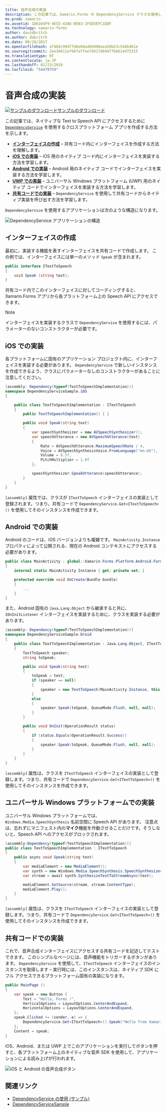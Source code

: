 ```yaml
---
title: 音声合成の実装
description: この記事では、Xamarin.Forms の DependencyService クラスを使用して、各プラットフォームのネイティブな Text to Speech API の呼び出しを行う方法について説明します。
ms.prod: xamarin
ms.assetid: 1D6164F9-4ECE-43A6-B583-1F5D5EFC1DDF
ms.technology: xamarin-forms
author: davidbritch
ms.author: dabritch
ms.date: 09/18/2017
ms.openlocfilehash: af40dc99dffd6e04ad0d408aea58b23c5446461e
ms.sourcegitcommit: 2ee36611ef667affee7d417db947fbb614d75315
ms.translationtype: HT
ms.contentlocale: ja-JP
ms.lasthandoff: 01/23/2019
ms.locfileid: "54479759"
---
```

# <a name="implementing-text-to-speech"></a>音声合成の実装

[![サンプルのダウンロード](~/media/shared/download.png)サンプルのダウンロード](https://developer.xamarin.com/samples/xamarin-forms/UsingDependencyService/)

この記事では、ネイティブな Text to Speech API にアクセスするために [`DependencyService`](xref:Xamarin.Forms.DependencyService) を使用するクロスプラットフォーム アプリを作成する方法を示します。

- **[インターフェイスの作成](#Creating_the_Interface)** &ndash; 共有コード内にインターフェイスを作成する方法を理解します。
- **[iOS での実装](#iOS_Implementation)** &ndash; iOS 用のネイティブ コード内にインターフェイスを実装する方法を学習します。
- **[Android での実装](#Android_Implementation)** &ndash; Android 用のネイティブ コードでインターフェイスを実装する方法を学習します。
- **[UWP での実装](#WindowsImplementation)** &ndash; ユニバーサル Windows プラットフォーム (UWP) 用のネイティブ コードでインターフェイスを実装する方法を学習します。
- **[共有コードでの実装](#Implementing_in_Shared_Code)** &ndash; `DependencyService` を使用して共有コードからネイティブ実装を呼び出す方法を学習します。

`DependencyService` を使用するアプリケーションは次のような構造になります。

![](text-to-speech-images/tts-diagram.png "DependencyService アプリケーションの構造")

<a name="Creating_the_Interface" />

## <a name="creating-the-interface"></a>インターフェイスの作成

最初に、実装する機能を表すインターフェイスを共有コードで作成します。 この例では、インターフェイスには単一のメソッド `Speak` が含まれます。

```csharp
public interface ITextToSpeech
{
    void Speak (string text);
}
```

共有コード内でこのインターフェイスに対してコーディングすると、Xamarin.Forms アプリから各プラットフォーム上の Speech API にアクセスできます。

> [!NOTE]
> インターフェイスを実装するクラスで `DependencyService` を使用するには、パラメーターのないコンストラクターが必要です。

<a name="iOS_Implementation" />

## <a name="ios-implementation"></a>iOS での実装

各プラットフォームに固有のアプリケーション プロジェクト内に、インターフェイスを実装する必要があります。 `DependencyService` で新しいインスタンスを作成できるよう、クラスにパラメーターなしのコンストラクターがあることに注意してください。

```csharp
[assembly: Dependency(typeof(TextToSpeechImplementation))]
namespace DependencyServiceSample.iOS
{

    public class TextToSpeechImplementation : ITextToSpeech
    {
        public TextToSpeechImplementation() { }

        public void Speak(string text)
        {
            var speechSynthesizer = new AVSpeechSynthesizer();
            var speechUtterance = new AVSpeechUtterance(text)
            {
                Rate = AVSpeechUtterance.MaximumSpeechRate / 4,
                Voice = AVSpeechSynthesisVoice.FromLanguage("en-US"),
                Volume = 0.5f,
                PitchMultiplier = 1.0f
            };

            speechSynthesizer.SpeakUtterance(speechUtterance);
        }
    }
}
```

`[assembly]` 属性では、クラスが `ITextToSpeech` インターフェイスの実装として登録されます。つまり、共有コードで `DependencyService.Get<ITextToSpeech>()` を使用してそのインスタンスを作成できます。

<a name="Android_Implementation" />

## <a name="android-implementation"></a>Android での実装

Android のコードは、iOS バージョンよりも複雑です。 `MainActivity.Instance` プロパティによって公開される、現在の Android コンテキストにアクセスする必要があります。

```csharp
public class MainActivity : global::Xamarin.Forms.Platform.Android.FormsAppCompatActivity
{
    internal static MainActivity Instance { get; private set; }

    protected override void OnCreate(Bundle bundle)
    {
        ...
    }
}
```

また、Android 固有の `Java.Lang.Object` から継承すると共に、`IOnInitListener` インターフェイスを実装するために、クラスを実装する必要があります。

```csharp
[assembly: Dependency(typeof(TextToSpeechImplementation))]
namespace DependencyServiceSample.Droid
{
    public class TextToSpeechImplementation : Java.Lang.Object, ITextToSpeech, TextToSpeech.IOnInitListener
    {
        TextToSpeech speaker;
        string toSpeak;

        public void Speak(string text)
        {
            toSpeak = text;
            if (speaker == null)
            {
                speaker = new TextToSpeech(MainActivity.Instance, this);
            }
            else
            {
                speaker.Speak(toSpeak, QueueMode.Flush, null, null);
            }
        }

        public void OnInit(OperationResult status)
        {
            if (status.Equals(OperationResult.Success))
            {
                speaker.Speak(toSpeak, QueueMode.Flush, null, null);
            }
        }
    }
}
```

`[assembly]` 属性は、クラスを `ITextToSpeech` インターフェイスの実装として登録します。つまり、共有コードで `DependencyService.Get<ITextToSpeech>()` を使用してそのインスタンスを作成できます。

<a name="WindowsImplementation" />

## <a name="universal-windows-platform-implementation"></a>ユニバーサル Windows プラットフォームでの実装

ユニバーサル Windows プラットフォームでは、`Windows.Media.SpeechSynthesis` 名前空間に Speech API があります。 注意点は、忘れずにマニフェスト内の**マイク**機能を作動させることだけです。そうしないと、Speech API へのアクセスがブロックされます。

```csharp
[assembly:Dependency(typeof(TextToSpeechImplementation))]
public class TextToSpeechImplementation : ITextToSpeech
{
    public async void Speak(string text)
    {
        var mediaElement = new MediaElement();
        var synth = new Windows.Media.SpeechSynthesis.SpeechSynthesizer();
        var stream = await synth.SynthesizeTextToStreamAsync(text);

        mediaElement.SetSource(stream, stream.ContentType);
        mediaElement.Play();
    }
}
```

`[assembly]` 属性は、クラスを `ITextToSpeech` インターフェイスの実装として登録します。つまり、共有コードで `DependencyService.Get<ITextToSpeech>()` を使用してそのインスタンスを作成できます。

<a name="Implementing_in_Shared_Code" />

## <a name="implementing-in-shared-code"></a>共有コードでの実装

これで、音声合成インターフェイスにアクセスする共有コードを記述してテストできます。 このシンプルなページには、音声機能をトリガーするボタンがあります。 `DependencyService` を使用して、`ITextToSpeech` インターフェイスのインスタンスを取得します &ndash; 実行時には、このインスタンスは、ネイティブ SDK にフル アクセスできるプラットフォーム固有の実装になります。

```csharp
public MainPage ()
{
    var speak = new Button {
        Text = "Hello, Forms !",
        VerticalOptions = LayoutOptions.CenterAndExpand,
        HorizontalOptions = LayoutOptions.CenterAndExpand,
    };
    speak.Clicked += (sender, e) => {
        DependencyService.Get<ITextToSpeech>().Speak("Hello from Xamarin Forms");
    };
    Content = speak;
}
```

iOS、Android、または UWP 上でこのアプリケーションを実行してボタンを押すと、各プラットフォーム上のネイティブな音声 SDK を使用して、アプリケーションによる読み上げが行われます。

 ![iOS と Android の音声合成ボタン](text-to-speech-images/running.png "音声合成のサンプル")


## <a name="related-links"></a>関連リンク

- [DependencyService の使用 (サンプル)](https://developer.xamarin.com/samples/xamarin-forms/UsingDependencyService/)
- [DependencyServiceSample](https://developer.xamarin.com/samples/xamarin-forms/DependencyService/DependencyServiceSample/)
